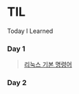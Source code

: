 # TIL
Today I Learned
 
### Day 1

> [리눅스 기본 명령어](https://github.com/YoohwaJin/TIL/blob/master/Linux/linux_command.md)

### Day 2

